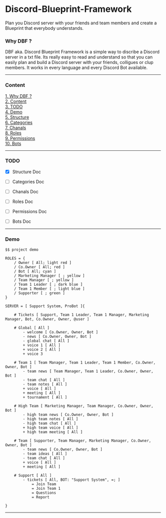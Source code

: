 # Discord-Blueprint-Framework
Plan you Discord server with your friends and team members and create a Blueprint that everybody understands.

### Why DBF ?
DBF aka. Discord Blueprint Framework is a simple way to discribe a Discord server in a txt file. 
Its really easy to read and understand so that you can easily plan and build a Discord server with your friends, colligues or clup members.
It works in every language and every Discord Bot available.

---

### Content
[1. Why DBF ?](#why-dbf)\
[2. Content](#content)\
[3. TODO](#todo)\
[4. Demo](#demo)\
[5. Structure](Docs/STRUCTURE.md)\
[6. Categories](Docs/CATEGORIES.md)\
[7. Chanals](Docs/CHANALS.md)\
[8. Roles](Docs/ROLES.md)\
[9. Permissions](Docs/PERMISSIONS.md)\
[10. Bots](Docs/BOTS.md)

---

### TODO
- [x] Structure Doc
- [ ] Categories Doc
- [ ] Chanals Doc
- [ ] Roles Doc
- [ ] Permissions Doc
- [ ] Bots Doc


---

### Demo
```
$$ project demo

ROLES = {
	/ Owner	[ All; light red ]
	/ Co.Owner [ All; red ]
	/ Bot [ All; cyan ]
	/ Marketing Manager [ ; yellow ]
	/ Team Manager [ ; yellow ]
	/ Team 1 Leader [ ; dark blue ]
	/ Team 1 Member [ ; light blue ]
	/ Supporter [ ; green ]
}

SERVER = [ Support System, ProBot ]{

	# Tickets [ Support, Team 1 Leader, Team 1 Manager, Marketing Manager, Bot, Co.Owner, Owner, @user ]
	
	# Global [ All ]
		- welcome [ Co.Owner, Owner, Bot ]
		- news [ Co.Owner, Owner, Bot ]
		- global chat [ All ]
		+ voice 1 [ All ]
		+ voice 2 [ All ]
		+ voice 3
	
	# Team 1 [ Team Manager, Team 1 Leader, Team 1 Member, Co.Owner, Owner, Bot ]
		- team news [ Team Manager, Team 1 Leader, Co.Owner, Owner, Bot ]
		- team chat [ All ]
		- team notes [ All ]
		+ voice [ All ]
		+ meeting [ All ]
		+ tournament [ All ]
	
	# High Team [ Marketing Manager, Team Manager, Co.Owner, Owner, Bot ]
		- high team news [ Co.Owner, Owner, Bot ]
		- high team notes [ All ]
		- high team chat [ All ]
		+ high team voice [ All ]
		+ high team meeting	[ All ]
	
	# Team [ Supporter, Team Manager, Marketing Manager, Co.Owner, Owner, Bot ]
		- team news [ Co.Owner, Owner, Bot ]
		- team ideas [ All ]
		- team chat [ All ]
		+ voice [ All ]
		+ meeting [ All ]
	
	# Support [ All ]
		- tickets [ All, BOT: "Support System", =; ]
			= Join Team
			= Join Team 1
			= Questions
			= Report
	
}
```
---
